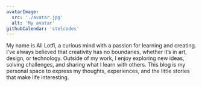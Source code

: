 ```yaml
---
avatarImage:
  src: './avatar.jpg'
  alt: 'My avatar'
githubCalendar: 'stelcodes'
---
```


My name is Ali Lotfi, a curious mind with a passion for learning and creating. I’ve always believed that creativity has no boundaries, whether it’s in art, design, or technology. Outside of my work, I enjoy exploring new ideas, solving challenges, and sharing what I learn with others. This blog is my personal space to express my thoughts, experiences, and the little stories that make life interesting.